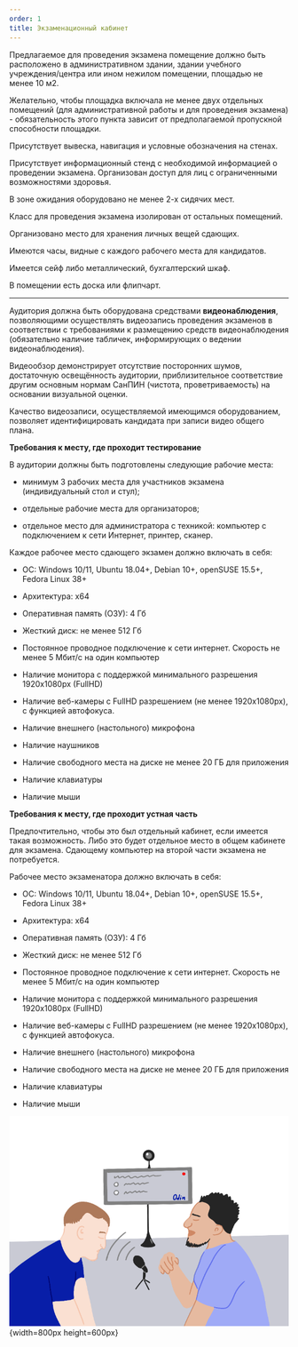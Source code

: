 ```yaml
---
order: 1
title: Экзаменационный кабинет
---
```


Предлагаемое для проведения экзамена помещение должно быть расположено в административном здании, здании учебного учреждения/центра или ином нежилом помещении, площадью не менее 10 м2.

Желательно, чтобы площадка включала не менее двух отдельных помещений (для административной работы и для проведения экзамена) - обязательность этого пункта зависит от предполагаемой пропускной способности площадки.

Присутствует вывеска, навигация и условные обозначения на стенах.

Присутствует информационный стенд с необходимой информацией о проведении экзамена. Организован доступ для лиц с ограниченными возможностями здоровья.

В зоне ожидания оборудовано не менее 2-х сидячих мест.

Класс для проведения экзамена изолирован от остальных помещений.

Организовано место для хранения личных вещей сдающих.

Имеются часы, видные с каждого рабочего места для кандидатов.

Имеется сейф либо металлический, бухгалтерский шкаф.

В помещении есть доска или флипчарт.

---

Аудитория должна быть оборудована средствами **видеонаблюдения**, позволяющими осуществлять видеозапись проведения экзаменов в соответствии с требованиями к размещению средств видеонаблюдения (обязательно наличие табличек, информирующих о ведении видеонаблюдения).

Видеообзор демонстрирует отсутствие посторонних шумов, достаточную освещённость аудитории, приблизительное соответствие другим основным нормам СанПИН (чистота, проветриваемость) на основании визуальной оценки.

Качество видеозаписи, осуществляемой имеющимся оборудованием, позволяет идентифицировать кандидата при записи видео общего плана.

**Требования к месту, где проходит тестирование**

В аудитории должны быть подготовлены следующие рабочие места:

-  минимум 3 рабочих места для участников экзамена (индивидуальный стол и стул);

-  отдельные рабочие места для организаторов;

-  отдельное место для администратора с техникой: компьютер с подключением к сети Интернет, принтер, сканер.

Каждое рабочее место сдающего экзамен должно включать в себя:

-  ОС: Windows 10/11, Ubuntu 18.04+, Debian 10+, openSUSE 15.5+, Fedora Linux 38+

-  Архитектура: x64

-  Оперативная память (ОЗУ): 4 Гб

-  Жесткий диск: не менее 512 Гб

-  Постоянное проводное подключение к сети интернет. Скорость не менее 5 Мбит/с на один компьютер

-  Наличие монитора с поддержкой минимального разрешения 1920х1080px (FullHD)

-  Наличие веб-камеры с FullHD разрешением (не менее 1920x1080px), с функцией автофокуса.

-  Наличие внешнего (настольного) микрофона

-  Наличие наушников

-  Наличие свободного места на диске не менее 20 ГБ для приложения

-  Наличие клавиатуры

-  Наличие мыши

**Требования к месту, где проходит устная часть**

Предпочтительно, чтобы это был отдельный кабинет, если имеется такая возможность. Либо это будет отдельное место в общем кабинете для экзамена. Сдающему компьютер на второй части экзамена не потребуется.

Рабочее место экзаменатора должно включать в себя:

-  ОС: Windows 10/11, Ubuntu 18.04+, Debian 10+, openSUSE 15.5+, Fedora Linux 38+

-  Архитектура: x64

-  Оперативная память (ОЗУ): 4 Гб

-  Жесткий диск: не менее 512 Гб

-  Постоянное проводное подключение к сети интернет. Скорость не менее 5 Мбит/с на один компьютер

-  Наличие монитора с поддержкой минимального разрешения 1920х1080px (FullHD)

-  Наличие веб-камеры с FullHD разрешением (не менее 1920x1080px), с функцией автофокуса.

-  Наличие внешнего (настольного) микрофона

-  Наличие свободного места на диске не менее 20 ГБ для приложения

-  Наличие клавиатуры

-  Наличие мыши

![](./obrazec-videovizitki-pered-startom-ustnoi-chasti-ekzamena.png){width=800px height=600px}